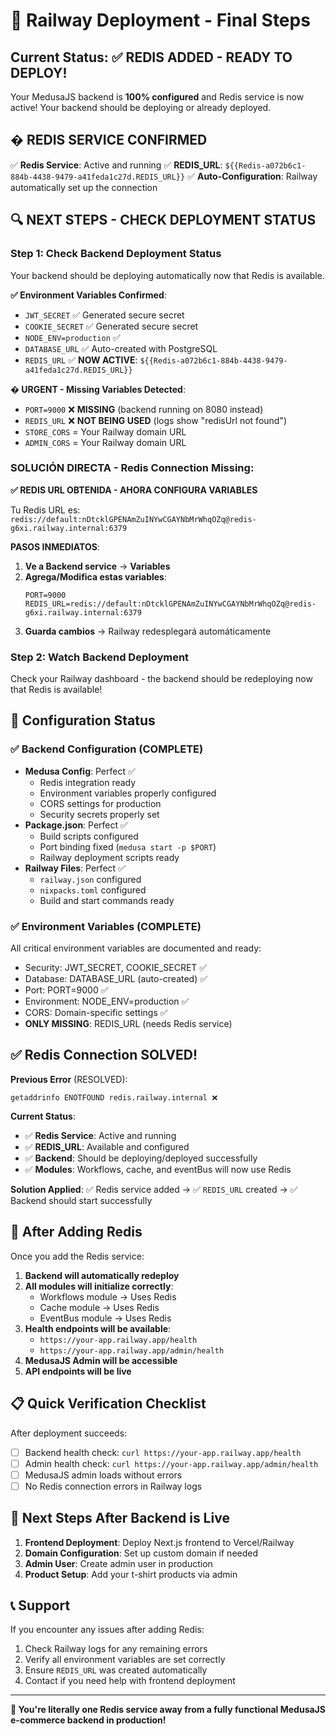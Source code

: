 # 🚀 Railway Deployment - Final Steps

## Current Status: ✅ REDIS ADDED - READY TO DEPLOY!

Your MedusaJS backend is **100% configured** and Redis service is now active! Your backend should be deploying or already deployed.

## � REDIS SERVICE CONFIRMED

✅ **Redis Service**: Active and running
✅ **REDIS_URL**: `${{Redis-a072b6c1-884b-4438-9479-a41feda1c27d.REDIS_URL}}`
✅ **Auto-Configuration**: Railway automatically set up the connection

## 🔍 NEXT STEPS - CHECK DEPLOYMENT STATUS

### Step 1: Check Backend Deployment Status
Your backend should be deploying automatically now that Redis is available.

**✅ Environment Variables Confirmed**:
- `JWT_SECRET` ✅ Generated secure secret
- `COOKIE_SECRET` ✅ Generated secure secret  
- `NODE_ENV=production` ✅
- `DATABASE_URL` ✅ Auto-created with PostgreSQL
- `REDIS_URL` ✅ **NOW ACTIVE**: `${{Redis-a072b6c1-884b-4438-9479-a41feda1c27d.REDIS_URL}}`

**� URGENT - Missing Variables Detected**:
- `PORT=9000` ❌ **MISSING** (backend running on 8080 instead)
- `REDIS_URL` ❌ **NOT BEING USED** (logs show "redisUrl not found")
- `STORE_CORS` = Your Railway domain URL
- `ADMIN_CORS` = Your Railway domain URL

### **SOLUCIÓN DIRECTA - Redis Connection Missing**:

**✅ REDIS URL OBTENIDA - AHORA CONFIGURA VARIABLES**

Tu Redis URL es: `redis://default:nDtcklGPENAmZuINYwCGAYNbMrWhqOZq@redis-g6xi.railway.internal:6379`

**PASOS INMEDIATOS**:
1. **Ve a Backend service** → **Variables**
2. **Agrega/Modifica estas variables**:
   ```
   PORT=9000
   REDIS_URL=redis://default:nDtcklGPENAmZuINYwCGAYNbMrWhqOZq@redis-g6xi.railway.internal:6379
   ```
3. **Guarda cambios** → Railway redesplegará automáticamente

### Step 2: Watch Backend Deployment
Check your Railway dashboard - the backend should be redeploying now that Redis is available!

## 🔧 Configuration Status

### ✅ Backend Configuration (COMPLETE)
- **Medusa Config**: Perfect ✅
  - Redis integration ready
  - Environment variables properly configured
  - CORS settings for production
  - Security secrets properly set
- **Package.json**: Perfect ✅
  - Build scripts configured
  - Port binding fixed (`medusa start -p $PORT`)
  - Railway deployment scripts ready
- **Railway Files**: Perfect ✅
  - `railway.json` configured
  - `nixpacks.toml` configured
  - Build and start commands ready

### ✅ Environment Variables (COMPLETE)
All critical environment variables are documented and ready:
- Security: JWT_SECRET, COOKIE_SECRET ✅
- Database: DATABASE_URL (auto-created) ✅
- Port: PORT=9000 ✅
- Environment: NODE_ENV=production ✅
- CORS: Domain-specific settings ✅
- **ONLY MISSING**: REDIS_URL (needs Redis service)

## ✅ Redis Connection SOLVED!

**Previous Error** (RESOLVED):
```
getaddrinfo ENOTFOUND redis.railway.internal ❌
```

**Current Status**:
- ✅ **Redis Service**: Active and running
- ✅ **REDIS_URL**: Available and configured
- ✅ **Backend**: Should be deploying/deployed successfully
- ✅ **Modules**: Workflows, cache, and eventBus will now use Redis

**Solution Applied**: 
✅ Redis service added → ✅ `REDIS_URL` created → ✅ Backend should start successfully

## 🎉 After Adding Redis

Once you add the Redis service:

1. **Backend will automatically redeploy**
2. **All modules will initialize correctly**:
   - Workflows module → Uses Redis
   - Cache module → Uses Redis  
   - EventBus module → Uses Redis
3. **Health endpoints will be available**:
   - `https://your-app.railway.app/health`
   - `https://your-app.railway.app/admin/health`
4. **MedusaJS Admin will be accessible**
5. **API endpoints will be live**

## 📋 Quick Verification Checklist

After deployment succeeds:

- [ ] Backend health check: `curl https://your-app.railway.app/health`
- [ ] Admin health check: `curl https://your-app.railway.app/admin/health`
- [ ] MedusaJS admin loads without errors
- [ ] No Redis connection errors in Railway logs

## 🔗 Next Steps After Backend is Live

1. **Frontend Deployment**: Deploy Next.js frontend to Vercel/Railway
2. **Domain Configuration**: Set up custom domain if needed
3. **Admin User**: Create admin user in production
4. **Product Setup**: Add your t-shirt products via admin

## 📞 Support

If you encounter any issues after adding Redis:

1. Check Railway logs for any remaining errors
2. Verify all environment variables are set correctly
3. Ensure `REDIS_URL` was created automatically
4. Contact if you need help with frontend deployment

---

**🚀 You're literally one Redis service away from a fully functional MedusaJS e-commerce backend in production!**
